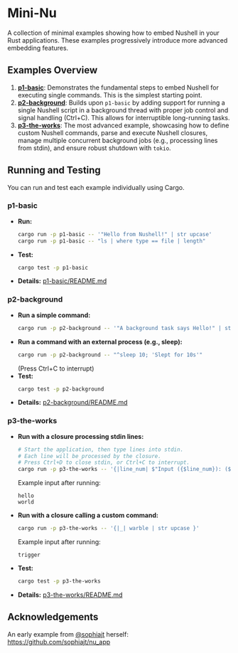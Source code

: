 # Mini-Nu

A collection of minimal examples showing how to embed Nushell in your Rust applications. These examples progressively introduce more advanced embedding features.

## Examples Overview

1.  **[p1-basic](./p1-basic/README.md)**: Demonstrates the fundamental steps to embed Nushell for executing single commands. This is the simplest starting point.
2.  **[p2-background](./p2-background/README.md)**: Builds upon `p1-basic` by adding support for running a single Nushell script in a background thread with proper job control and signal handling (Ctrl+C). This allows for interruptible long-running tasks.
3.  **[p3-the-works](./p3-the-works/README.md)**: The most advanced example, showcasing how to define custom Nushell commands, parse and execute Nushell closures, manage multiple concurrent background jobs (e.g., processing lines from stdin), and ensure robust shutdown with `tokio`.

## Running and Testing

You can run and test each example individually using Cargo.

### p1-basic

*   **Run:**
    ```bash
    cargo run -p p1-basic -- '"Hello from Nushell!" | str upcase'
    cargo run -p p1-basic -- "ls | where type == file | length"
    ```
*   **Test:**
    ```bash
    cargo test -p p1-basic
    ```
*   **Details:** [p1-basic/README.md](./p1-basic/README.md)

### p2-background

*   **Run a simple command:**
    ```bash
    cargo run -p p2-background -- '"A background task says Hello!" | str upcase'
    ```
*   **Run a command with an external process (e.g., sleep):**
    ```bash
    cargo run -p p2-background -- "^sleep 10; 'Slept for 10s'"
    ```
    (Press Ctrl+C to interrupt)
*   **Test:**
    ```bash
    cargo test -p p2-background
    ```
*   **Details:** [p2-background/README.md](./p2-background/README.md)

### p3-the-works

*   **Run with a closure processing stdin lines:**
    ```bash
    # Start the application, then type lines into stdin.
    # Each line will be processed by the closure.
    # Press Ctrl+D to close stdin, or Ctrl+C to interrupt.
    cargo run -p p3-the-works -- '{|line_num| $"Input ({$line_num}): ($in) processed!" }'
    ```
    Example input after running:
    ```
    hello
    world
    ```
*   **Run with a closure calling a custom command:**
    ```bash
    cargo run -p p3-the-works -- '{|_| warble | str upcase }'
    ```
    Example input after running:
    ```
    trigger
    ```
*   **Test:**
    ```bash
    cargo test -p p3-the-works
    ```
*   **Details:** [p3-the-works/README.md](./p3-the-works/README.md)

## Acknowledgements

An early example from [@sophiajt](https://github.com/sophiajt) herself: https://github.com/sophiajt/nu_app
